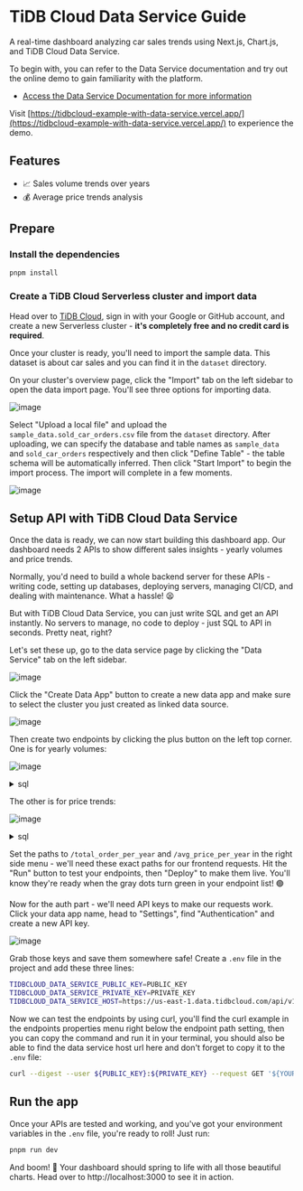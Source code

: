 # TiDB Cloud Data Service Guide

A real-time dashboard analyzing car sales trends using Next.js, Chart.js, and TiDB Cloud Data Service.

To begin with, you can refer to the Data Service documentation and try out the online demo to gain familiarity with the platform.

- [Access the Data Service Documentation for more information](https://docs.pingcap.com/tidbcloud/data-service-overview)

Visit [https://tidbcloud-example-with-data-service.vercel.app/](https://tidbcloud-example-with-data-service.vercel.app/) to experience the demo.

## Features

- 📈 Sales volume trends over years
- 💰 Average price trends analysis

## Prepare

### Install the dependencies

```bash
pnpm install
```

### Create a TiDB Cloud Serverless cluster and import data

Head over to [TiDB Cloud](https://tidbcloud.com/), sign in with your Google or GitHub account, and create a new Serverless cluster - **it's completely free and no credit card is required**.

Once your cluster is ready, you'll need to import the sample data. This dataset is about car sales and you can find it in the `dataset` directory.

On your cluster's overview page, click the "Import" tab on the left sidebar to open the data import page. You'll see three options for importing data.

![image](./images/import-landing-page.png)

Select "Upload a local file" and upload the `sample_data.sold_car_orders.csv` file from the `dataset` directory. After uploading, we can specify the database and table names as `sample_data` and `sold_car_orders` respectively and then click "Define Table" - the table schema will be automatically inferred. Then click "Start Import" to begin the import process. The import will complete in a few moments.

![image](./images/import-define-table.png)

## Setup API with TiDB Cloud Data Service

Once the data is ready, we can now start building this dashboard app. Our dashboard needs 2 APIs to show different sales insights - yearly volumes and price trends.

Normally, you'd need to build a whole backend server for these APIs - writing code, setting up databases, deploying servers, managing CI/CD, and dealing with maintenance. What a hassle! 😫

But with TiDB Cloud Data Service, you can just write SQL and get an API instantly. No servers to manage, no code to deploy - just SQL to API in seconds. Pretty neat, right?

Let's set these up, go to the data service page by clicking the "Data Service" tab on the left sidebar.

![image](./images/data-service-landing.png)

Click the "Create Data App" button to create a new data app and make sure to select the cluster you just created as linked data source.

![image](./images/create-data-app.png)

Then create two endpoints by clicking the plus button on the left top corner. One is for yearly volumes:

![image](./images/total-order-trend.png)

<details>

<summary>sql</summary>

```sql
use sample_data;

SELECT
  `year`,
  COUNT(*) AS order_count
FROM
  `sold_car_orders`
GROUP BY
  `year`
ORDER BY
  `year`;
```

</details>

The other is for price trends:

![image](./images/price-trend.png)

<details>

<summary>sql</summary>

```sql
use sample_data;

SELECT
  `year`,
  AVG(`selling_price`) AS price
FROM
  `sample_data`.`sold_car_orders`
GROUP BY
  `year`
ORDER BY
  `year`;

```

</details>

Set the paths to `/total_order_per_year` and `/avg_price_per_year` in the right side menu - we'll need these exact paths for our frontend requests. Hit the "Run" button to test your endpoints, then "Deploy" to make them live. You'll know they're ready when the gray dots turn green in your endpoint list! 🟢

Now for the auth part - we'll need API keys to make our requests work. Click your data app name, head to "Settings", find "Authentication" and create a new API key.

![image](./images/create-api-key.png)

Grab those keys and save them somewhere safe! Create a `.env` file in the project and add these three lines:

```bash
TIDBCLOUD_DATA_SERVICE_PUBLIC_KEY=PUBLIC_KEY
TIDBCLOUD_DATA_SERVICE_PRIVATE_KEY=PRIVATE_KEY
TIDBCLOUD_DATA_SERVICE_HOST=https://us-east-1.data.tidbcloud.com/api/v1beta/app/dataapi-xxxxxx/endpoint
```

Now we can test the endpoints by using curl, you'll find the curl example in the endpoints properties menu right below the endpoint path setting, then you can copy the command and run it in your terminal, you should also be able to find the data service host url here and don't forget to copy it to the `.env` file:

```bash
curl --digest --user ${PUBLIC_KEY}:${PRIVATE_KEY} --request GET '${YOUR_TIDBCLOUD_DATA_SERVICE_HOST}/avg_price_per_year'
```

## Run the app

Once your APIs are tested and working, and you've got your environment variables in the `.env` file, you're ready to roll! Just run:

```bash
pnpm run dev
```

And boom! 🚀 Your dashboard should spring to life with all those beautiful charts. Head over to http://localhost:3000 to see it in action.
